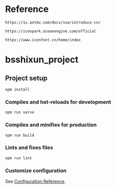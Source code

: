 # Reference

```
https://1x.antdv.com/docs/vue/introduce-cn/
```

```
https://iconpark.oceanengine.com/official
```

```
https://www.iconfont.cn/home/index
```

# bsshixun_project

## Project setup

```
npm install
```

### Compiles and hot-reloads for development

```
npm run serve
```

### Compiles and minifies for production

```
npm run build
```

### Lints and fixes files

```
npm run lint
```

### Customize configuration

See [Configuration Reference](https://cli.vuejs.org/config/).
